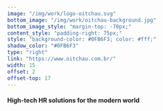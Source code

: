 ```yaml
---
image: "/img/work/logo-oitchau.svg"
bottom_image: "/img/work/oitchau-background.jpg"
bottom_image_style: "margin-top: -70px;"
content_style: "padding-right: 75px;"
style: "background-color: #0FB6F3; color: #fff;"
shadow_color: "#0FB6F3"
type: "right"
link: "https://www.oitchau.com.br/"
width: 15
offset: 2
offset-top: 17
---
```

#### High-tech HR solutions for the modern world
